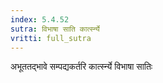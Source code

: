```yaml
---
index: 5.4.52
sutra: विभाषा साति कार्त्स्न्ये
vritti: full_sutra
---
```


अभूततद्भावे सम्पद्यकर्तरि कार्त्स्न्ये विभाषा सातिः